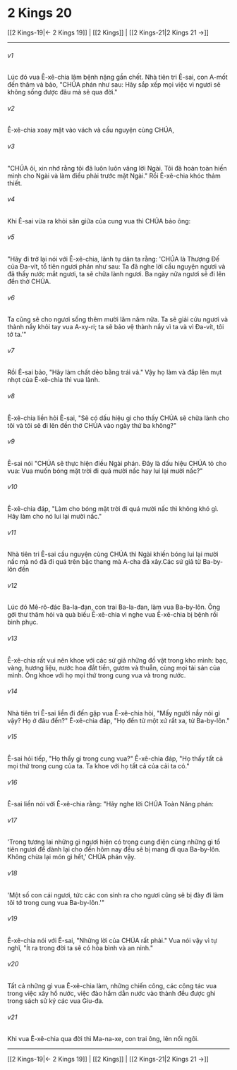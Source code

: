# 2 Kings 20

[[2 Kings-19|← 2 Kings 19]] | [[2 Kings]] | [[2 Kings-21|2 Kings 21 →]]
***



###### v1 
Lúc đó vua Ê-xê-chia lâm bệnh nặng gần chết. Nhà tiên tri Ê-sai, con A-mốt đến thăm và bảo, "CHÚA phán như sau: Hãy sắp xếp mọi việc vì ngươi sẽ không sống được đâu mà sẽ qua đời." 

###### v2 
Ê-xê-chia xoay mặt vào vách và cầu nguyện cùng CHÚA, 

###### v3 
"CHÚA ôi, xin nhớ rằng tôi đã luôn luôn vâng lời Ngài. Tôi đã hoàn toàn hiến mình cho Ngài và làm điều phải trước mặt Ngài." Rồi Ê-xê-chia khóc thảm thiết. 

###### v4 
Khi Ê-sai vừa ra khỏi sân giữa của cung vua thì CHÚA bảo ông: 

###### v5 
"Hãy đi trở lại nói với Ê-xê-chia, lãnh tụ dân ta rằng: 'CHÚA là Thượng Đế của Đa-vít, tổ tiên ngươi phán như sau: Ta đã nghe lời cầu nguyện ngươi và đã thấy nước mắt ngươi, ta sẽ chữa lành ngươi. Ba ngày nữa ngươi sẽ đi lên đền thờ CHÚA. 

###### v6 
Ta cũng sẽ cho ngươi sống thêm mười lăm năm nữa. Ta sẽ giải cứu ngươi và thành nầy khỏi tay vua A-xy-ri; ta sẽ bảo vệ thành nầy vì ta và vì Đa-vít, tôi tớ ta.'" 

###### v7 
Rồi Ê-sai bảo, "Hãy làm chất dẻo bằng trái vả." Vậy họ làm và đắp lên mụt nhọt của Ê-xê-chia thì vua lành. 

###### v8 
Ê-xê-chia liền hỏi Ê-sai, "Sẽ có dấu hiệu gì cho thấy CHÚA sẽ chữa lành cho tôi và tôi sẽ đi lên đền thờ CHÚA vào ngày thứ ba không?" 

###### v9 
Ê-sai nói "CHÚA sẽ thực hiện điều Ngài phán. Đây là dấu hiệu CHÚA tỏ cho vua: Vua muốn bóng mặt trời đi quá mười nấc hay lui lại mười nấc?" 

###### v10 
Ê-xê-chia đáp, "Làm cho bóng mặt trời đi quá mười nấc thì không khó gì. Hãy làm cho nó lui lại mười nấc." 

###### v11 
Nhà tiên tri Ê-sai cầu nguyện cùng CHÚA thì Ngài khiến bóng lui lại mười nấc mà nó đã đi quá trên bậc thang mà A-cha đã xây.Các sứ giả từ Ba-by-lôn đến 

###### v12 
Lúc đó Mê-rô-đác Ba-la-đan, con trai Ba-la-đan, làm vua Ba-by-lôn. Ông gởi thư thăm hỏi và quà biếu Ê-xê-chia vì nghe vua Ê-xê-chia bị bệnh rồi bình phục. 

###### v13 
Ê-xê-chia rất vui nên khoe với các sứ giả những đồ vật trong kho mình: bạc, vàng, hương liệu, nước hoa đắt tiền, gươm và thuẫn, cùng mọi tài sản của mình. Ông khoe với họ mọi thứ trong cung vua và trong nước. 

###### v14 
Nhà tiên tri Ê-sai liền đi đến gặp vua Ê-xê-chia hỏi, "Mấy người nầy nói gì vậy? Họ ở đâu đến?" Ê-xê-chia đáp, "Họ đến từ một xứ rất xa, từ Ba-by-lôn." 

###### v15 
Ê-sai hỏi tiếp, "Họ thấy gì trong cung vua?" Ê-xê-chia đáp, "Họ thấy tất cả mọi thứ trong cung của ta. Ta khoe với họ tất cả của cải ta có." 

###### v16 
Ê-sai liền nói với Ê-xê-chia rằng: "Hãy nghe lời CHÚA Toàn Năng phán: 

###### v17 
'Trong tương lai những gì ngươi hiện có trong cung điện cùng những gì tổ tiên ngươi để dành lại cho đến hôm nay đều sẽ bị mang đi qua Ba-by-lôn. Không chừa lại món gì hết,' CHÚA phán vậy. 

###### v18 
'Một số con cái ngươi, tức các con sinh ra cho ngươi cũng sẽ bị đày đi làm tôi tớ trong cung vua Ba-by-lôn.'" 

###### v19 
Ê-xê-chia nói với Ê-sai, "Những lời của CHÚA rất phải." Vua nói vậy vì tự nghĩ, "Ít ra trong đời ta sẽ có hòa bình và an ninh." 

###### v20 
Tất cả những gì vua Ê-xê-chia làm, những chiến công, các công tác vua trong việc xây hồ nước, việc đào hầm dẫn nước vào thành đều được ghi trong sách sử ký các vua Giu-đa. 

###### v21 
Khi vua Ê-xê-chia qua đời thì Ma-na-xe, con trai ông, lên nối ngôi.

***
[[2 Kings-19|← 2 Kings 19]] | [[2 Kings]] | [[2 Kings-21|2 Kings 21 →]]
